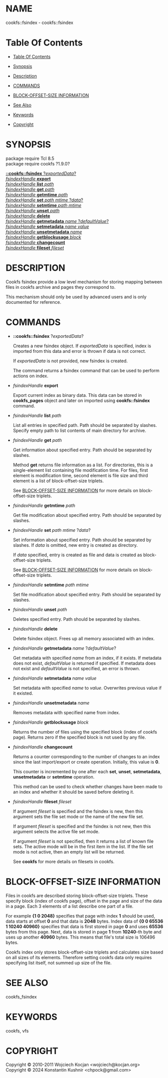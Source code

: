 
[//000000001]: # (cookfs::fsindex \- cookfs::fsindex)
[//000000002]: # (Generated from file 'cookfs\_fsindex\.man' by tcllib/doctools with format 'markdown')
[//000000003]: # (Copyright &copy; 2010\-2011 Wojciech Kocjan <wojciech@kocjan\.org>)
[//000000004]: # (Copyright &copy; 2024 Konstantin Kushnir <chpock@gmail\.com>)
[//000000005]: # (cookfs::fsindex\(n\) 1\.9\.0 cookfs\_fsindex "cookfs::fsindex")

# NAME

cookfs::fsindex \- cookfs::fsindex

# <a name='toc'></a>Table Of Contents

  - [Table Of Contents](#toc)

  - [Synopsis](#synopsis)

  - [Description](#section1)

  - [COMMANDS](#section2)

  - [BLOCK\-OFFSET\-SIZE INFORMATION](#section3)

  - [See Also](#seealso)

  - [Keywords](#keywords)

  - [Copyright](#copyright)

# <a name='synopsis'></a>SYNOPSIS

package require Tcl 8\.5  
package require cookfs ?1\.9\.0?  

[__::cookfs::fsindex__ ?*exportedData*?](#1)  
[*fsindexHandle* __export__](#2)  
[*fsindexHandle* __list__ *path*](#3)  
[*fsindexHandle* __get__ *path*](#4)  
[*fsindexHandle* __getmtime__ *path*](#5)  
[*fsindexHandle* __set__ *path* *mtime* ?*data*?](#6)  
[*fsindexHandle* __setmtime__ *path* *mtime*](#7)  
[*fsindexHandle* __unset__ *path*](#8)  
[*fsindexHandle* __delete__](#9)  
[*fsindexHandle* __getmetadata__ *name* ?*defaultValue*?](#10)  
[*fsindexHandle* __setmetadata__ *name* *value*](#11)  
[*fsindexHandle* __unsetmetadata__ *name*](#12)  
[*fsindexHandle* __getblockusage__ *block*](#13)  
[*fsindexHandle* __changecount__](#14)  
[*fsindexHandle* __fileset__ *fileset*](#15)  

# <a name='description'></a>DESCRIPTION

Cookfs fsindex provide a low level mechanism for storing mapping between files
in cookfs archive and pages they correspond to\.

This mechanism should only be used by advanced users and is only documented for
reference\.

# <a name='section2'></a>COMMANDS

  - <a name='1'></a>__::cookfs::fsindex__ ?*exportedData*?

    Creates a new fsindex object\. If *exportedData* is specified, index is
    imported from this data and error is thrown if data is not correct\.

    If *exportedData* is not provided, new fsindex is created\.

    The command returns a fsindex command that can be used to perform actions on
    index\.

  - <a name='2'></a>*fsindexHandle* __export__

    Export current index as binary data\. This data can be stored in
    __cookfs\_pages__ object and later on imported using
    __cookfs::fsindex__ command\.

  - <a name='3'></a>*fsindexHandle* __list__ *path*

    List all entries in specified path\. Path should be separated by slashes\.
    Specify empty path to list contents of main directory for archive\.

  - <a name='4'></a>*fsindexHandle* __get__ *path*

    Get information about specified entry\. Path should be separated by slashes\.

    Method __get__ returns file information as a list\. For directories, this
    is a single\-element list containing file modification time\. For files, first
    element is modification time, second element is file size and third element
    is a list of block\-offset\-size triplets\.

    See [BLOCK\-OFFSET\-SIZE INFORMATION](#section3) for more details on
    block\-offset\-size triplets\.

  - <a name='5'></a>*fsindexHandle* __getmtime__ *path*

    Get file modification about specified entry\. Path should be separated by
    slashes\.

  - <a name='6'></a>*fsindexHandle* __set__ *path* *mtime* ?*data*?

    Set information about specified entry\. Path should be separated by slashes\.
    If *data* is omitted, new entry is created as directory\.

    If *data* specified, entry is created as file and data is created as
    block\-offset\-size triplets\.

    See [BLOCK\-OFFSET\-SIZE INFORMATION](#section3) for more details on
    block\-offset\-size triplets\.

  - <a name='7'></a>*fsindexHandle* __setmtime__ *path* *mtime*

    Set file modification about specified entry\. Path should be separated by
    slashes\.

  - <a name='8'></a>*fsindexHandle* __unset__ *path*

    Deletes specified entry\. Path should be separated by slashes\.

  - <a name='9'></a>*fsindexHandle* __delete__

    Delete fsindex object\. Frees up all memory associated with an index\.

  - <a name='10'></a>*fsindexHandle* __getmetadata__ *name* ?*defaultValue*?

    Get metadata with specified *name* from an index, if it exists\. If
    metadata does not exist, *defaultValue* is returned if specified\. If
    metadata does not exist and *defaultValue* is not specified, an error is
    thrown\.

  - <a name='11'></a>*fsindexHandle* __setmetadata__ *name* *value*

    Set metadata with specified *name* to *value*\. Overwrites previous value
    if it existed\.

  - <a name='12'></a>*fsindexHandle* __unsetmetadata__ *name*

    Removes metadata with specified name from index\.

  - <a name='13'></a>*fsindexHandle* __getblockusage__ *block*

    Returns the number of files using the specified block \(index of cookfs
    page\)\. Returns zero if the specified block is not used by any file\.

  - <a name='14'></a>*fsindexHandle* __changecount__

    Returns a counter corresponding to the number of changes to an index since
    the last import/export or create operation\. Initially, this value is
    __0__\.

    This counter is incremented by one after each __set__, __unset__,
    __setmetadata__, __unsetmetadata__ or __setmtime__ operation\.

    This method can be used to check whether changes have been made to an index
    and whether it should be saved before deleting it\.

  - <a name='15'></a>*fsindexHandle* __fileset__ *fileset*

    If argument *fileset* is specified and the fsindex is new, then this
    argument sets the file set mode or the name of the new file set\.

    If argument *fileset* is specified and the fsindex is not new, then this
    argument selects the active file set mode\.

    If argument *fileset* is not specified, then it returns a list of known
    file sets\. The active mode will be in the first item in the list\. If the
    file set mode is not active, then an empty list will be returned\.

    See __cookfs__ for more details on filesets in cookfs\.

# <a name='section3'></a>BLOCK\-OFFSET\-SIZE INFORMATION

Files in cookfs are described storing block\-offset\-size triplets\. These specify
block \(index of cookfs page\), offset in the page and size of the data in a page\.
Each 3 elements of a list describe one part of a file\.

For example __\{1 0 2048\}__ specifies that page with index __1__ should
be used, data starts at offset __0__ and that data is __2048__ bytes\.
Index data of __\{0 0 65536 1 10240 40960\}__ specifies that data is first
stored in page __0__ and uses __65536__ bytes from this page\. Next, data
is stored in page __1__ from __10240__\-th byte and uses up another
__40960__ bytes\. This means that file's total size is 106496 bytes\.

Cookfs index only stores block\-offset\-size triplets and calculates size based on
all sizes of its elements\. Therefore setting cookfs data only requires
specifying list itself, not summed up size of the file\.

# <a name='seealso'></a>SEE ALSO

cookfs\_fsindex

# <a name='keywords'></a>KEYWORDS

cookfs, vfs

# <a name='copyright'></a>COPYRIGHT

Copyright &copy; 2010\-2011 Wojciech Kocjan <wojciech@kocjan\.org>  
Copyright &copy; 2024 Konstantin Kushnir <chpock@gmail\.com>
